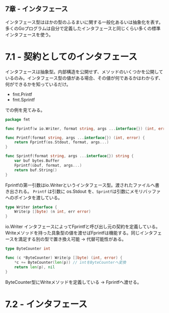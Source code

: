 7章 - インタフェース
---

インタフェース型はほかの型のふるまいに関する一般化あるいは抽象化を表す。多くのGoプログラムは自分で定義したインタフェースと同じくらい多くの標準インタフェースを使う。

# 7.1 - 契約としてのインタフェース

インタフェースは抽象型。内部構造を公開せず、メソッドのいくつかを公開しているのみ。インタフェース型の値がある場合、その値が何であるかはわからず、何ができるかを知っているだけ。

- fmt.Printf
- fmt.Sprintf

での例を見てみる。

```go
package fmt

func Fprintf(w io.Writer, format string, args ...interface{}) (int, error)

func Printf(format string, args ...interface{}) (int, error) {
    return Fprintf(os.Stdout, format, args...)
}

func Sprintf(format string, args ...interface{}) string {
    var buf bytes.Buffer
    Fprintf(&buf, format, args...)
    return buf.String()
}
```

Fprintfの第一引数はio.Writerというインタフェース型。渡されたファイルへ書き出される。 `Printf` は引数に os.Stdout を、`Sprintf`は引数にメモリバッファへのポインタを渡している。

```go
type Writer interface {
    Write(p []byte) (n int, err error)
}
```

io.Writer インタフェースによってFprintfと呼び出し元の契約を定義している。Writeメソッドを持った具象型の値を渡せばFprintfは機能する。同じインタフェースを満足する別の型で置き換え可能 → 代替可能性がある。

```go
type ByteCounter int

func (c *ByteCounter) Write(p []byte) (int, error) {
	*c += ByteCounter(len(p)) // intをByteCounterへ変換
	return len(p), nil
}
```

ByteCounter型にWriteメソッドを定義している → Fprintfへ渡せる。



# 7.2 - インタフェース